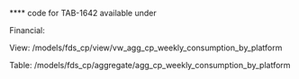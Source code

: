 **** code for TAB-1642 available under 

Financial:

View:
/models/fds_cp/view/vw_agg_cp_weekly_consumption_by_platform

Table:
/models/fds_cp/aggregate/agg_cp_weekly_consumption_by_platform